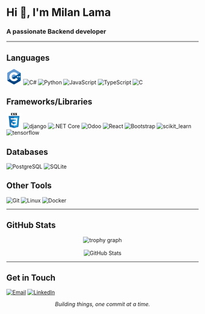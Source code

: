 # Hi 👋, I'm Milan Lama
### A passionate Backend developer

---

## Languages
<div>
    <img src="https://raw.githubusercontent.com/devicons/devicon/master/icons/cplusplus/cplusplus-original.svg" alt="cplusplus" width="40" height="40"/>
    <img height="35" src="https://raw.githubusercontent.com/marwin1991/profile-technology-icons/refs/heads/main/icons/c%23.png" alt="C#"/>
    <img height="35" src="https://raw.githubusercontent.com/marwin1991/profile-technology-icons/refs/heads/main/icons/python.png" alt="Python"/>
    <img height="35" src="https://raw.githubusercontent.com/marwin1991/profile-technology-icons/refs/heads/main/icons/javascript.png" alt="JavaScript"/>
    <img height="35" src="https://raw.githubusercontent.com/marwin1991/profile-technology-icons/refs/heads/main/icons/typescript.png" alt="TypeScript"/>
    <img height="35" src="https://raw.githubusercontent.com/marwin1991/profile-technology-icons/refs/heads/main/icons/c.png" alt="C"/>
</div>

## Frameworks/Libraries
<div>
    <img src="https://raw.githubusercontent.com/devicons/devicon/master/icons/css3/css3-original-wordmark.svg" alt="css3" width="40" height="40"/>
    <img src="https://cdn.worldvectorlogo.com/logos/django.svg" alt="django" width="40" height="40"/>
    <img height="35" src="https://raw.githubusercontent.com/marwin1991/profile-technology-icons/refs/heads/main/icons/_net_core.png" alt=".NET Core"/>
    <img height="35" src="https://raw.githubusercontent.com/marwin1991/profile-technology-icons/refs/heads/main/icons/odoo.png" alt="Odoo"/>
    <img height="35" src="https://raw.githubusercontent.com/marwin1991/profile-technology-icons/refs/heads/main/icons/react.png" alt="React"/>
    <img height="35" src="https://raw.githubusercontent.com/marwin1991/profile-technology-icons/refs/heads/main/icons/bootstrap.png" alt="Bootstrap"/>
    <img src="https://upload.wikimedia.org/wikipedia/commons/0/05/Scikit_learn_logo_small.svg" alt="scikit_learn" width="40" height="40"/>
    <img src="https://www.vectorlogo.zone/logos/tensorflow/tensorflow-icon.svg" alt="tensorflow" width="40" height="40"/>
</div>

## Databases
<div>
    <img height="35" src="https://raw.githubusercontent.com/marwin1991/profile-technology-icons/refs/heads/main/icons/postgresql.png" alt="PostgreSQL"/>
    <img height="35" src="https://raw.githubusercontent.com/marwin1991/profile-technology-icons/refs/heads/main/icons/sqlite.png" alt="SQLite"/>
</div>

## Other Tools
<div>
    <img height="35" src="https://raw.githubusercontent.com/marwin1991/profile-technology-icons/refs/heads/main/icons/git.png" alt="Git"/>
    <img height="35" src="https://raw.githubusercontent.com/marwin1991/profile-technology-icons/refs/heads/main/icons/linux.png" alt="Linux"/>
    <img height="35" src="https://raw.githubusercontent.com/marwin1991/profile-technology-icons/refs/heads/main/icons/docker.png" alt="Docker"/>
</div>

---

## GitHub Stats

<div align="center">
    <img src="https://github-profile-trophy.vercel.app?username=milan-lama&theme=juicyfresh&margin-w=15&column=-1" alt="trophy graph"/>
</div>

<br>

<div align="center">
    <img src="https://gh-readme-profile.vercel.app/api?username=milan-lama&theme=catppuccin-mocha&hide=forks,issues" alt="GitHub Stats"/>
</div>

---

## Get in Touch

[![Email](https://img.shields.io/badge/email-white?&style=for-the-badge&logo=gmail)](mailto:mlama0018@gmail.com)
[![LinkedIn](https://img.shields.io/badge/linkedin-blue?&style=for-the-badge&logo=linkedin)](https://www.linkedin.com/in/milan-lama-8541741bb/)

<p align="center">
    <em>Building things, one commit at a time.</em>
</p>
